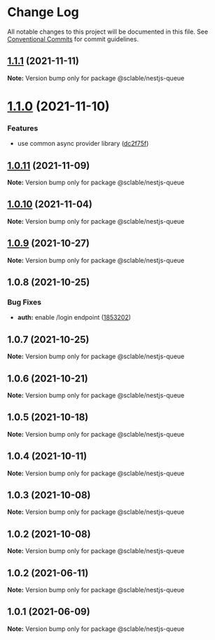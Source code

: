 # Change Log

All notable changes to this project will be documented in this file.
See [Conventional Commits](https://conventionalcommits.org) for commit guidelines.

## [1.1.1](https://github.com/sclable/nestjs-libs/compare/@sclable/nestjs-queue@1.1.0...@sclable/nestjs-queue@1.1.1) (2021-11-11)

**Note:** Version bump only for package @sclable/nestjs-queue





# [1.1.0](https://github.com/sclable/nestjs-libs/compare/@sclable/nestjs-queue@1.0.11...@sclable/nestjs-queue@1.1.0) (2021-11-10)


### Features

* use common async provider library ([dc2f75f](https://github.com/sclable/nestjs-libs/commit/dc2f75f2e44b2aa283bbd3f3de20418604fb48fb))





## [1.0.11](https://github.com/sclable/nestjs-libs/compare/@sclable/nestjs-queue@1.0.10...@sclable/nestjs-queue@1.0.11) (2021-11-09)

**Note:** Version bump only for package @sclable/nestjs-queue





## [1.0.10](https://github.com/sclable/nestjs-libs/compare/@sclable/nestjs-queue@1.0.9...@sclable/nestjs-queue@1.0.10) (2021-11-04)

**Note:** Version bump only for package @sclable/nestjs-queue





## [1.0.9](https://github.com/sclable/nestjs-libs/compare/@sclable/nestjs-queue@1.0.8...@sclable/nestjs-queue@1.0.9) (2021-10-27)

**Note:** Version bump only for package @sclable/nestjs-queue





## 1.0.8 (2021-10-25)


### Bug Fixes

* **auth:** enable /login endpoint ([1853202](https://github.com/sclable/nestjs-libs/commit/1853202630ae9219ec412c8cddf7b557435ee22a))





## 1.0.7 (2021-10-25)

**Note:** Version bump only for package @sclable/nestjs-queue





## 1.0.6 (2021-10-21)

**Note:** Version bump only for package @sclable/nestjs-queue





## 1.0.5 (2021-10-18)

**Note:** Version bump only for package @sclable/nestjs-queue





## 1.0.4 (2021-10-11)

**Note:** Version bump only for package @sclable/nestjs-queue





## 1.0.3 (2021-10-08)

**Note:** Version bump only for package @sclable/nestjs-queue





## 1.0.2 (2021-10-08)

**Note:** Version bump only for package @sclable/nestjs-queue





## 1.0.2 (2021-06-11)

**Note:** Version bump only for package @sclable/nestjs-queue





## 1.0.1 (2021-06-09)

**Note:** Version bump only for package @sclable/nestjs-queue
